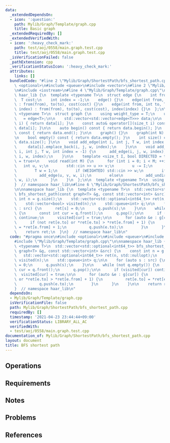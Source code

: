 ```yaml
---
data:
  _extendedDependsOn:
  - icon: ':question:'
    path: Mylib/Graph/Template/graph.cpp
    title: Basic graph
  _extendedRequiredBy: []
  _extendedVerifiedWith:
  - icon: ':heavy_check_mark:'
    path: test/aoj/0558/main.graph.test.cpp
    title: test/aoj/0558/main.graph.test.cpp
  _isVerificationFailed: false
  _pathExtension: cpp
  _verificationStatusIcon: ':heavy_check_mark:'
  attributes:
    links: []
  bundledCode: "#line 2 \"Mylib/Graph/ShortestPath/bfs_shortest_path.cpp\"\n#include\
    \ <optional>\n#include <queue>\n#include <vector>\n#line 2 \"Mylib/Graph/Template/graph.cpp\"\
    \n#include <iostream>\n#line 4 \"Mylib/Graph/Template/graph.cpp\"\n\nnamespace\
    \ haar_lib {\n  template <typename T>\n  struct edge {\n    int from, to;\n  \
    \  T cost;\n    int index = -1;\n    edge() {}\n    edge(int from, int to, T cost)\
    \ : from(from), to(to), cost(cost) {}\n    edge(int from, int to, T cost, int\
    \ index) : from(from), to(to), cost(cost), index(index) {}\n  };\n\n  template\
    \ <typename T>\n  struct graph {\n    using weight_type = T;\n    using edge_type\
    \   = edge<T>;\n\n    std::vector<std::vector<edge<T>>> data;\n\n    auto& operator[](size_t\
    \ i) { return data[i]; }\n    const auto& operator[](size_t i) const { return\
    \ data[i]; }\n\n    auto begin() const { return data.begin(); }\n    auto end()\
    \ const { return data.end(); }\n\n    graph() {}\n    graph(int N) : data(N) {}\n\
    \n    bool empty() const { return data.empty(); }\n    int size() const { return\
    \ data.size(); }\n\n    void add_edge(int i, int j, T w, int index = -1) {\n \
    \     data[i].emplace_back(i, j, w, index);\n    }\n\n    void add_undirected(int\
    \ i, int j, T w, int index = -1) {\n      add_edge(i, j, w, index);\n      add_edge(j,\
    \ i, w, index);\n    }\n\n    template <size_t I, bool DIRECTED = true, bool WEIGHTED\
    \ = true>\n    void read(int M) {\n      for (int i = 0; i < M; ++i) {\n     \
    \   int u, v;\n        std::cin >> u >> v;\n        u -= I;\n        v -= I;\n\
    \        T w = 1;\n        if (WEIGHTED) std::cin >> w;\n        if (DIRECTED)\n\
    \          add_edge(u, v, w, i);\n        else\n          add_undirected(u, v,\
    \ w, i);\n      }\n    }\n  };\n\n  template <typename T>\n  using tree = graph<T>;\n\
    }  // namespace haar_lib\n#line 6 \"Mylib/Graph/ShortestPath/bfs_shortest_path.cpp\"\
    \n\nnamespace haar_lib {\n  template <typename T>\n  std::vector<std::optional<int64_t>>\
    \ bfs_shortest_path(const graph<T> &g, const std::vector<int> &src) {\n    const\
    \ int n = g.size();\n    std::vector<std::optional<int64_t>> ret(n, std::nullopt);\n\
    \    std::vector<bool> visited(n);\n    std::queue<int> q;\n\n    for (auto s\
    \ : src) {\n      ret[s] = 0;\n      q.push(s);\n    }\n\n    while (not q.empty())\
    \ {\n      const int cur = q.front();\n      q.pop();\n\n      if (visited[cur])\
    \ continue;\n      visited[cur] = true;\n\n      for (auto &e : g[cur]) {\n  \
    \      if (not ret[e.to] or *ret[e.to] > *ret[e.from] + 1) {\n          ret[e.to]\
    \ = *ret[e.from] + 1;\n          q.push(e.to);\n        }\n      }\n    }\n\n\
    \    return ret;\n  }\n}  // namespace haar_lib\n"
  code: "#pragma once\n#include <optional>\n#include <queue>\n#include <vector>\n\
    #include \"Mylib/Graph/Template/graph.cpp\"\n\nnamespace haar_lib {\n  template\
    \ <typename T>\n  std::vector<std::optional<int64_t>> bfs_shortest_path(const\
    \ graph<T> &g, const std::vector<int> &src) {\n    const int n = g.size();\n \
    \   std::vector<std::optional<int64_t>> ret(n, std::nullopt);\n    std::vector<bool>\
    \ visited(n);\n    std::queue<int> q;\n\n    for (auto s : src) {\n      ret[s]\
    \ = 0;\n      q.push(s);\n    }\n\n    while (not q.empty()) {\n      const int\
    \ cur = q.front();\n      q.pop();\n\n      if (visited[cur]) continue;\n    \
    \  visited[cur] = true;\n\n      for (auto &e : g[cur]) {\n        if (not ret[e.to]\
    \ or *ret[e.to] > *ret[e.from] + 1) {\n          ret[e.to] = *ret[e.from] + 1;\n\
    \          q.push(e.to);\n        }\n      }\n    }\n\n    return ret;\n  }\n\
    }  // namespace haar_lib\n"
  dependsOn:
  - Mylib/Graph/Template/graph.cpp
  isVerificationFile: false
  path: Mylib/Graph/ShortestPath/bfs_shortest_path.cpp
  requiredBy: []
  timestamp: '2021-04-23 23:44:44+09:00'
  verificationStatus: LIBRARY_ALL_AC
  verifiedWith:
  - test/aoj/0558/main.graph.test.cpp
documentation_of: Mylib/Graph/ShortestPath/bfs_shortest_path.cpp
layout: document
title: BFS shortest path
---
```


## Operations

## Requirements

## Notes

## Problems

## References
